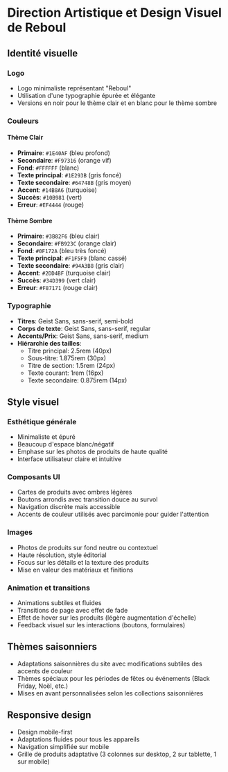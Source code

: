 # Direction Artistique et Design Visuel de Reboul

## Identité visuelle

### Logo
- Logo minimaliste représentant "Reboul"
- Utilisation d'une typographie épurée et élégante
- Versions en noir pour le thème clair et en blanc pour le thème sombre

### Couleurs
#### Thème Clair
- **Primaire**: `#1E40AF` (bleu profond)
- **Secondaire**: `#F97316` (orange vif)
- **Fond**: `#FFFFFF` (blanc)
- **Texte principal**: `#1E293B` (gris foncé)
- **Texte secondaire**: `#64748B` (gris moyen)
- **Accent**: `#14B8A6` (turquoise)
- **Succès**: `#10B981` (vert)
- **Erreur**: `#EF4444` (rouge)

#### Thème Sombre
- **Primaire**: `#3B82F6` (bleu clair)
- **Secondaire**: `#FB923C` (orange clair)
- **Fond**: `#0F172A` (bleu très foncé)
- **Texte principal**: `#F1F5F9` (blanc cassé)
- **Texte secondaire**: `#94A3B8` (gris clair)
- **Accent**: `#2DD4BF` (turquoise clair)
- **Succès**: `#34D399` (vert clair)
- **Erreur**: `#F87171` (rouge clair)

### Typographie
- **Titres**: Geist Sans, sans-serif, semi-bold
- **Corps de texte**: Geist Sans, sans-serif, regular
- **Accents/Prix**: Geist Sans, sans-serif, medium
- **Hiérarchie des tailles**:
  - Titre principal: 2.5rem (40px)
  - Sous-titre: 1.875rem (30px)
  - Titre de section: 1.5rem (24px)
  - Texte courant: 1rem (16px)
  - Texte secondaire: 0.875rem (14px)

## Style visuel

### Esthétique générale
- Minimaliste et épuré
- Beaucoup d'espace blanc/négatif
- Emphase sur les photos de produits de haute qualité
- Interface utilisateur claire et intuitive

### Composants UI
- Cartes de produits avec ombres légères
- Boutons arrondis avec transition douce au survol
- Navigation discrète mais accessible
- Accents de couleur utilisés avec parcimonie pour guider l'attention

### Images
- Photos de produits sur fond neutre ou contextuel
- Haute résolution, style éditorial
- Focus sur les détails et la texture des produits
- Mise en valeur des matériaux et finitions

### Animation et transitions
- Animations subtiles et fluides
- Transitions de page avec effet de fade
- Effet de hover sur les produits (légère augmentation d'échelle)
- Feedback visuel sur les interactions (boutons, formulaires)

## Thèmes saisonniers
- Adaptations saisonnières du site avec modifications subtiles des accents de couleur
- Thèmes spéciaux pour les périodes de fêtes ou événements (Black Friday, Noël, etc.)
- Mises en avant personnalisées selon les collections saisonnières

## Responsive design
- Design mobile-first
- Adaptations fluides pour tous les appareils
- Navigation simplifiée sur mobile
- Grille de produits adaptative (3 colonnes sur desktop, 2 sur tablette, 1 sur mobile) 